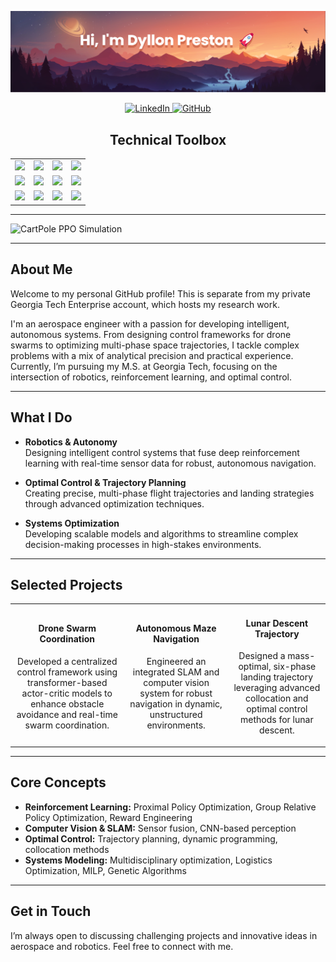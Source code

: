 [![MasterHead](https://github.com/Dyllon-Preston/Dyllon-Preston/blob/main/banner.png)](https://github.com/Dyllon-Preston)

<p align="center">
  <a href="https://linkedin.com/in/dyllonpreston">
    <img src="https://img.shields.io/badge/LinkedIn-Connect-blue?style=flat-square&logo=linkedin" alt="LinkedIn">
  </a>
  <a href="https://github.com/Dyllon-Preston">
    <img src="https://img.shields.io/badge/GitHub-Follow-black?style=flat-square&logo=github" alt="GitHub">
  </a>
</p>

<div align="center">
  <h2>Technical Toolbox</h2>
  <table>
    <tr>
      <td align="center"><img src="https://img.shields.io/badge/Python-3670A0?style=flat-square&logo=python&logoColor=ffdd54"/></td>
      <td align="center"><img src="https://img.shields.io/badge/C++-00599C?style=flat-square&logo=cplusplus&logoColor=white"/></td>
      <td align="center"><img src="https://img.shields.io/badge/MATLAB-FFEE00?style=flat-square&logo=matlab&logoColor=black"/></td>
      <td align="center"><img src="https://img.shields.io/badge/Julia-9558B2?style=flat-square&logo=julia&logoColor=white"/></td>
    </tr>
    <tr>
      <td align="center"><img src="https://img.shields.io/badge/ROS2-22314F?style=flat-square&logo=ros&logoColor=white"/></td>
      <td align="center"><img src="https://img.shields.io/badge/Docker-2496ED?style=flat-square&logo=docker&logoColor=white"/></td>
      <td align="center"><img src="https://img.shields.io/badge/PyTorch-EE4C2C?style=flat-square&logo=pytorch&logoColor=white"/></td>
      <td align="center"><img src="https://img.shields.io/badge/Linux-FCC624?style=flat-square&logo=linux&logoColor=black"/></td>
    </tr>
    <tr>
      <td align="center"><img src="https://img.shields.io/badge/OpenAI%20Gym-0081A5?style=flat-square&logo=openai&logoColor=white"/></td>
      <td align="center"><img src="https://img.shields.io/badge/Simulink-003C7A?style=flat-square&logo=mathworks&logoColor=white"/></td>
      <td align="center"><img src="https://img.shields.io/badge/Scikit%20Learn-F7931E?style=flat-square&logo=scikitlearn&logoColor=white"/></td>
      <td align="center"><img src="https://img.shields.io/badge/Optimal%20Control-ff69b4?style=flat-square"/></td>
    </tr>
  </table>
</div>

---

![CartPole PPO Simulation](https://github.com/Dyllon-Preston/trajopt-grpo/blob/main/reports/CartPole/cartpole_nn_ppo/001/simulation.gif)

---

## About Me
Welcome to my personal GitHub profile! This is separate from my private Georgia Tech Enterprise account, which hosts my research work.

I'm an aerospace engineer with a passion for developing intelligent, autonomous systems. From designing control frameworks for drone swarms to optimizing multi-phase space trajectories, I tackle complex problems with a mix of analytical precision and practical experience. Currently, I’m pursuing my M.S. at Georgia Tech, focusing on the intersection of robotics, reinforcement learning, and optimal control.

---

## What I Do

- **Robotics & Autonomy**  
  Designing intelligent control systems that fuse deep reinforcement learning with real-time sensor data for robust, autonomous navigation.

- **Optimal Control & Trajectory Planning**  
  Creating precise, multi-phase flight trajectories and landing strategies through advanced optimization techniques.

- **Systems Optimization**  
  Developing scalable models and algorithms to streamline complex decision-making processes in high-stakes environments.

---

## Selected Projects

<table>
  <tr>
    <td align="center">
      <h4>Drone Swarm Coordination</h4>
      <p>Developed a centralized control framework using transformer-based actor-critic models to enhance obstacle avoidance and real-time swarm coordination.</p>
    </td>
    <td align="center">
      <h4>Autonomous Maze Navigation</h4>
      <p>Engineered an integrated SLAM and computer vision system for robust navigation in dynamic, unstructured environments.</p>
    </td>
    <td align="center">
      <h4>Lunar Descent Trajectory</h4>
      <p>Designed a mass-optimal, six-phase landing trajectory leveraging advanced collocation and optimal control methods for lunar descent.</p>
    </td>
  </tr>
</table>

---

## Core Concepts

- **Reinforcement Learning:** Proximal Policy Optimization, Group Relative Policy Optimization, Reward Engineering
- **Computer Vision & SLAM:** Sensor fusion, CNN-based perception  
- **Optimal Control:** Trajectory planning, dynamic programming, collocation methods  
- **Systems Modeling:** Multidisciplinary optimization, Logistics Optimization, MILP, Genetic Algorithms

---


## Get in Touch

I’m always open to discussing challenging projects and innovative ideas in aerospace and robotics. Feel free to connect with me.
